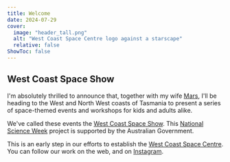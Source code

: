 ```yaml
---
title: Welcome
date: 2024-07-29
cover:
  image: "header_tall.png"
  alt: "West Coast Space Centre logo against a starscape"
  relative: false
ShowToc: false
---
```


## West Coast Space Show

I'm absolutely thrilled to announce that, together with my wife [Mars](https://themartianlife.com), I'll be heading to the West and North West coasts of Tasmania to present a series of space-themed events and workshops for kids and adults alike.

We've called these events the [West Coast Space Show](http://westcoastspacecentre.com/scienceweek2024). This [National Science Week](https://scienceweek.net.au) project is supported by the Australian Government.

This is an early step in our efforts to establish the [West Coast Space Centre](https://www.westcoastspacecentre.com). You can follow our work on the web, and on [Instagram](http://instagram.com/westcoastspacecentre/).